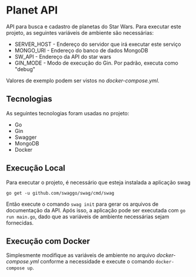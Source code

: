 # Planet API

API para busca e cadastro de planetas do Star Wars. Para executar este projeto, as seguintes variáveis de ambiente são necessárias:

- SERVER_HOST - Endereço do servidor que irá executar este serviço
- MONGO_URI - Endereço do banco de dados MongoDB
- SW_API - Endereço da API do star wars
- GIN_MODE - Modo de execução do Gin. Por padrão, executa como "debug"

Valores de exemplo podem ser vistos no _docker-compose.yml_.

## Tecnologias

As seguintes tecnologias foram usadas no projeto:

- Go
- Gin
- Swagger
- MongoDB
- Docker

## Execução Local

Para executar o projeto, é necessário que esteja instalada a aplicação swag

`go get -u github.com/swaggo/swag/cmd/swag`

Então execute o comando `swag init` para gerar os arquivos de documentação da API. Após isso, a aplicação pode ser executada com `go run main.go`, dado que as variáveis de ambiente necessárias sejam fornecidas.

## Execução com Docker

Simplesmente modifique as variáveis de ambiente no arquivo _docker-compose.yml_ conforme a necessidade e execute o comando `docker-compose up`.

